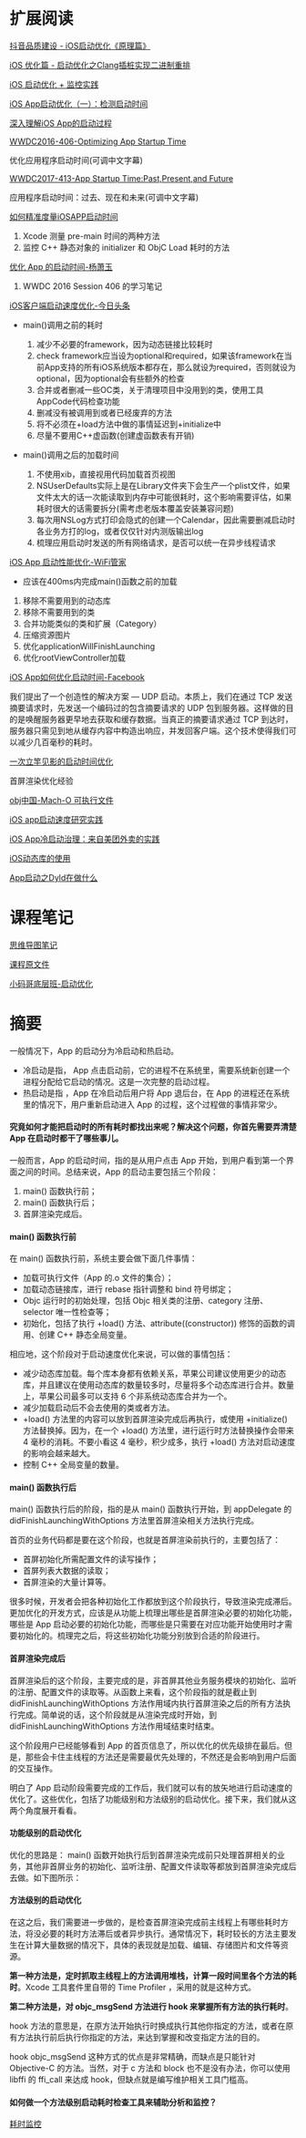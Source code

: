 
# 扩展阅读
[抖音品质建设 - iOS启动优化《原理篇》](https://juejin.cn/post/6887741815529832456)

[iOS 优化篇 - 启动优化之Clang插桩实现二进制重排](https://juejin.cn/post/6844904130406793224#heading-31)

[iOS 启动优化 + 监控实践](https://juejin.cn/post/6844904194877587469)

[iOS App启动优化（一）：检测启动时间](https://juejin.cn/post/6844904165773328392)

[深入理解iOS App的启动过程](https://blog.csdn.net/Hello_Hwc/article/details/78317863)

[WWDC2016-406-Optimizing App Startup Time](https://developer.apple.com/videos/play/wwdc2016/406)

优化应用程序启动时间(可调中文字幕)

[WWDC2017-413-App Startup Time:Past,Present,and Future](https://developer.apple.com/videos/play/wwdc2017/413)

应用程序启动时间：过去、现在和未来(可调中文字幕)

[如何精准度量iOSAPP启动时间](https://www.jianshu.com/p/c14987eee107)
1. Xcode 测量 pre-main 时间的两种方法
2. 监控 C++ 静态对象的 initializer 和 ObjC Load 耗时的方法

[优化 App 的启动时间-杨萧玉](http://yulingtianxia.com/blog/2016/10/30/Optimizing-App-Startup-Time/)
1.  WWDC 2016 Session 406 的学习笔记

[iOS客户端启动速度优化-今日头条](https://techblog.toutiao.com/2017/01/17/iosspeed/#more)

* main()调用之前的耗时
    1. 减少不必要的framework，因为动态链接比较耗时
    2. check framework应当设为optional和required，如果该framework在当前App支持的所有iOS系统版本都存在，那么就设为required，否则就设为optional，因为optional会有些额外的检查
    3. 合并或者删减一些OC类，关于清理项目中没用到的类，使用工具AppCode代码检查功能
    4. 删减没有被调用到或者已经废弃的方法
    5. 将不必须在+load方法中做的事情延迟到+initialize中
    6. 尽量不要用C++虚函数(创建虚函数表有开销)
    
* main()调用之后的加载时间
    1. 不使用xib，直接视用代码加载首页视图
    2. NSUserDefaults实际上是在Library文件夹下会生产一个plist文件，如果文件太大的话一次能读取到内存中可能很耗时，这个影响需要评估，如果耗时很大的话需要拆分(需考虑老版本覆盖安装兼容问题)
    3. 每次用NSLog方式打印会隐式的创建一个Calendar，因此需要删减启动时各业务方打的log，或者仅仅针对内测版输出log
    4. 梳理应用启动时发送的所有网络请求，是否可以统一在异步线程请求

[iOS App 启动性能优化-WiFi管家](https://mp.weixin.qq.com/s/Kf3EbDIUuf0aWVT-UCEmbA)

* 应该在400ms内完成main()函数之前的加载

1. 移除不需要用到的动态库
2. 移除不需要用到的类
3. 合并功能类似的类和扩展（Category）
4. 压缩资源图片
5. 优化applicationWillFinishLaunching
6. 优化rootViewController加载

[iOS App如何优化启动时间-Facebook](http://www.cocoachina.com/ios/20160104/14870.html)

我们提出了一个创造性的解决方案 — UDP 启动。本质上，我们在通过 TCP 发送摘要请求时，先发送一个编码过的包含摘要请求的 UDP 包到服务器。这样做的目的是唤醒服务器更早地去获取和缓存数据。当真正的摘要请求通过 TCP 到达时，服务器只需见到地从缓存内容中构造出响应，并发回客户端。这个技术使得我们可以减少几百毫秒的耗时。

[一次立竿见影的启动时间优化](https://juejin.im/post/5a31190751882559e225a775)

首屏渲染优化经验

[obj中国-Mach-O 可执行文件](https://objccn.io/issue-6-3/)

[iOS app启动速度研究实践](https://zhuanlan.zhihu.com/p/38183046?from=1086193010&wm=3333_2001&weiboauthoruid=1690182120)

[iOS App冷启动治理：来自美团外卖的实践](https://mp.weixin.qq.com/s/jN3jaNrvXczZoYIRCWZs7w)

[iOS动态库的使用](https://juejin.im/post/5b1f1d3a6fb9a01e6e2baded)

[App启动之Dyld在做什么](https://juejin.im/post/5c8e278d51882545b32e657f)

# 课程笔记

[思维导图笔记](https://github.com/rogertan30/GeekTime/blob/master/iOS%E5%BC%80%E5%8F%91%E9%AB%98%E6%89%8B%E8%AF%BE/App%E5%90%AF%E5%8A%A8%E9%80%9F%E5%BA%A6%E6%80%8E%E4%B9%88%E5%81%9A%E4%BC%98%E5%8C%96%E4%B8%8E%E7%9B%91%E6%8E%A7%EF%BC%9F/iOS%E5%BC%80%E5%8F%91%E9%AB%98%E6%89%8B%E8%AF%BE_withMarginNotes.pdf)

[课程原文件](https://github.com/rogertan30/GeekTime/blob/master/iOS%E5%BC%80%E5%8F%91%E9%AB%98%E6%89%8B%E8%AF%BE/App%E5%90%AF%E5%8A%A8%E9%80%9F%E5%BA%A6%E6%80%8E%E4%B9%88%E5%81%9A%E4%BC%98%E5%8C%96%E4%B8%8E%E7%9B%91%E6%8E%A7%EF%BC%9F/02%E4%B8%A8App%20%E5%90%AF%E5%8A%A8%E9%80%9F%E5%BA%A6%E6%80%8E%E4%B9%88%E5%81%9A%E4%BC%98%E5%8C%96%E4%B8%8E%E7%9B%91%E6%8E%A7%EF%BC%9F.html)

[小码哥底层班-启动优化](https://github.com/rogertan30/GeekTime/blob/master/iOS%E5%BC%80%E5%8F%91%E9%AB%98%E6%89%8B%E8%AF%BE/App%E5%90%AF%E5%8A%A8%E9%80%9F%E5%BA%A6%E6%80%8E%E4%B9%88%E5%81%9A%E4%BC%98%E5%8C%96%E4%B8%8E%E7%9B%91%E6%8E%A7%EF%BC%9F/009-%E6%80%A7%E8%83%BD%E4%BC%98%E5%8C%96%20%E5%90%AF%E5%8A%A8%E6%97%B6%E9%97%B4.pdf)

# 摘要

一般情况下，App 的启动分为冷启动和热启动。

* 冷启动是指， App 点击启动前，它的进程不在系统里，需要系统新创建一个进程分配给它启动的情况。这是一次完整的启动过程。
* 热启动是指 ，App 在冷启动后用户将 App 退后台，在 App 的进程还在系统里的情况下，用户重新启动进入 App 的过程，这个过程做的事情非常少。

#### **究竟如何才能把启动时的所有耗时都找出来呢？解决这个问题，你首先需要弄清楚 App 在启动时都干了哪些事儿。**

一般而言，App 的启动时间，指的是从用户点击 App 开始，到用户看到第一个界面之间的时间。总结来说，App 的启动主要包括三个阶段：

1. main() 函数执行前；
2. main() 函数执行后；
3. 首屏渲染完成后。

#### main() 函数执行前
在 main() 函数执行前，系统主要会做下面几件事情：

* 加载可执行文件（App 的.o 文件的集合）；
* 加载动态链接库，进行 rebase 指针调整和 bind 符号绑定；
* Objc 运行时的初始处理，包括 Objc 相关类的注册、category 注册、selector 唯一性检查等；
* 初始化，包括了执行 +load() 方法、attribute((constructor)) 修饰的函数的调用、创建 C++ 静态全局变量。

相应地，这个阶段对于启动速度优化来说，可以做的事情包括：

* 减少动态库加载。每个库本身都有依赖关系，苹果公司建议使用更少的动态库，并且建议在使用动态库的数量较多时，尽量将多个动态库进行合并。数量上，苹果公司最多可以支持 6 个非系统动态库合并为一个。
* 减少加载启动后不会去使用的类或者方法。
* +load() 方法里的内容可以放到首屏渲染完成后再执行，或使用 +initialize() 方法替换掉。因为，在一个 +load() 方法里，进行运行时方法替换操作会带来 4 毫秒的消耗。不要小看这 4 毫秒，积少成多，执行 +load() 方法对启动速度的影响会越来越大。
* 控制 C++ 全局变量的数量。

#### main() 函数执行后

main() 函数执行后的阶段，指的是从 main() 函数执行开始，到 appDelegate 的 didFinishLaunchingWithOptions 方法里首屏渲染相关方法执行完成。

首页的业务代码都是要在这个阶段，也就是首屏渲染前执行的，主要包括了：

* 首屏初始化所需配置文件的读写操作；
* 首屏列表大数据的读取；
* 首屏渲染的大量计算等。

很多时候，开发者会把各种初始化工作都放到这个阶段执行，导致渲染完成滞后。更加优化的开发方式，应该是从功能上梳理出哪些是首屏渲染必要的初始化功能，哪些是 App 启动必要的初始化功能，而哪些是只需要在对应功能开始使用时才需要初始化的。梳理完之后，将这些初始化功能分别放到合适的阶段进行。

#### 首屏渲染完成后

首屏渲染后的这个阶段，主要完成的是，非首屏其他业务服务模块的初始化、监听的注册、配置文件的读取等。从函数上来看，这个阶段指的就是截止到 didFinishLaunchingWithOptions 方法作用域内执行首屏渲染之后的所有方法执行完成。简单说的话，这个阶段就是从渲染完成时开始，到 didFinishLaunchingWithOptions 方法作用域结束时结束。

这个阶段用户已经能够看到 App 的首页信息了，所以优化的优先级排在最后。但是，那些会卡住主线程的方法还是需要最优先处理的，不然还是会影响到用户后面的交互操作。

明白了 App 启动阶段需要完成的工作后，我们就可以有的放矢地进行启动速度的优化了。这些优化，包括了功能级别和方法级别的启动优化。接下来，我们就从这两个角度展开看看。

#### 功能级别的启动优化

优化的思路是： main() 函数开始执行后到首屏渲染完成前只处理首屏相关的业务，其他非首屏业务的初始化、监听注册、配置文件读取等都放到首屏渲染完成后去做。如下图所示：

#### 方法级别的启动优化

在这之后，我们需要进一步做的，是检查首屏渲染完成前主线程上有哪些耗时方法，将没必要的耗时方法滞后或者异步执行。通常情况下，耗时较长的方法主要发生在计算大量数据的情况下，具体的表现就是加载、编辑、存储图片和文件等资源。

**第一种方法是，定时抓取主线程上的方法调用堆栈，计算一段时间里各个方法的耗时**。Xcode 工具套件里自带的 Time Profiler ，采用的就是这种方式。

**第二种方法是，对 objc_msgSend 方法进行 hook 来掌握所有方法的执行耗时**。

hook 方法的意思是，在原方法开始执行时换成执行其他你指定的方法，或者在原有方法执行前后执行你指定的方法，来达到掌握和改变指定方法的目的。

hook objc_msgSend 这种方式的优点是非常精确，而缺点是只能针对 Objective-C 的方法。当然，对于 c 方法和 block 也不是没有办法，你可以使用 libffi 的 ffi_call 来达成 hook，但缺点就是编写维护相关工具门槛高。

#### 如何做一个方法级别启动耗时检查工具来辅助分析和监控？

[耗时监控](https://github.com/ming1016/RSSRead)
